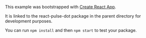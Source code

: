 This example was bootstrapped with [Create React App](https://github.com/facebook/create-react-app).

It is linked to the react-pulse-dot package in the parent directory for development purposes.

You can run `npm install` and then `npm start` to test your package.
